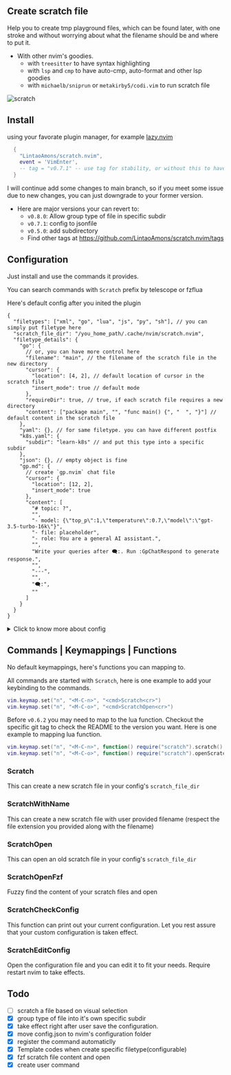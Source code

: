 ## Create scratch file

Help you to create tmp playground files, which can be found later,
with one stroke and without worrying about what the filename should be and where to put it.

- With other nvim's goodies.
  - with `treesitter` to have syntax highlighting
  - with `lsp` and `cmp` to have auto-cmp, auto-format and other lsp goodies
  - with `michaelb/sniprun` or `metakirby5/codi.vim` to run scratch file

![scratch](https://user-images.githubusercontent.com/95092244/198858745-b3bc9982-e3e8-44fb-b690-7edca030235e.gif)

## Install

using your favorate plugin manager, for example [lazy.nvim](https://github.com/folke/lazy.nvim)

```lua
  {
    "LintaoAmons/scratch.nvim",
    event = 'VimEnter',
    -- tag = "v0.7.1" -- use tag for stability, or without this to have latest fixed and functions
  }

```

I will continue add some changes to main branch, so if you meet some issue due to new changes, you can just downgrade to your former version.

- Here are major versions your can revert to:
  - `v0.8.0`: Allow group type of file in specific subdir
  - `v0.7.1`: config to jsonfile
  - `v0.5.0`: add subdirectory
  - Find other tags at https://github.com/LintaoAmons/scratch.nvim/tags

## Configuration

Just install and use the commands it provides.

You can search commands with `Scratch` prefix by telescope or fzflua

Here's default config after you inited the plugin

```jsonc
{
  "filetypes": ["xml", "go", "lua", "js", "py", "sh"], // you can simply put filetype here
  "scratch_file_dir": "/you_home_path/.cache/nvim/scratch.nvim",
  "filetype_details": {
    "go": {
      // or, you can have more control here
      "filename": "main", // the filename of the scratch file in the new directory
      "cursor": {
        "location": [4, 2], // default location of cursor in the scratch file
        "insert_mode": true // default mode
      },
      "requireDir": true, // true, if each scratch file requires a new directory
      "content": ["package main", "", "func main() {", "  ", "}"] // default content in the scratch file
    },
    "yaml": {}, // for same filetype. you can have different postfix
    "k8s.yaml": {
      "subdir": "learn-k8s" // and put this type into a specific subdir
    },
    "json": {}, // empty object is fine
    "gp.md": {
      // create `gp.nvim` chat file
      "cursor": {
        "location": [12, 2],
        "insert_mode": true
      },
      "content": [
        "# topic: ?",
        "",
        "- model: {\"top_p\":1,\"temperature\":0.7,\"model\":\"gpt-3.5-turbo-16k\"}",
        "- file: placeholder",
        "- role: You are a general AI assistant.",
        "",
        "Write your queries after 🗨:. Run :GpChatRespond to generate response.",
        "",
        "---",
        "",
        "🗨:",
        ""
      ]
    }
  }
}
```

<details>
<summary>Click to know more about config</summary>

The way to config this plugin is a little difference(simpler) with other nvim plugin.
You can use `ScratchEditConfig` to edit the config and the config will take effect immediately

### Init Configuration

- This is triggered automaticlly at the first time you try to use Scrach's commands, and can be manually called to change the configuration file path, and this allows you:
  - Put your configuration anywhere you want and can be tracked along with your other configuration with git
  - Have multiple configuration, and switch the configuration by change the configuration filepath with this command

```lua
:ScratchInitConfig
```

### Check current Configuration

```lua
:ScratchCheckConfig
```

### Edit Configuration

```lua
:ScratchEditConfig
```

**Note**: Don't need require restart nvim after change the config.

![show](https://github.com/LintaoAmons/scratch.nvim/assets/95092244/8e3fe968-91a5-4e86-a34e-84f9274b3355)

</details>

## Commands | Keymappings | Functions

No default keymappings, here's functions you can mapping to.

All commands are started with `Scratch`, here is one example to add your keybinding to the commands.

```lua
vim.keymap.set("n", "<M-C-n>", "<cmd>Scratch<cr>")
vim.keymap.set("n", "<M-C-o>", "<cmd>ScratchOpen<cr>")
```

Before `v0.6.2` you may need to map to the lua function. Checkout the specific git tag to check the README to the version you want. Here is one example to mapping lua function.

```lua
vim.keymap.set("n", "<M-C-n>", function() require("scratch").scratch() end)
vim.keymap.set("n", "<M-C-o>", function() require("scratch").openScratch() end)
```

### Scratch

This can create a new scratch file in your config's `scratch_file_dir`

### ScratchWithName

This can create a new scratch file with user provided filename (respect the file extension you provided along with the filename)

### ScratchOpen

This can open an old scratch file in your config's `scratch_file_dir`

### ScratchOpenFzf

Fuzzy find the content of your scratch files and open

### ScratchCheckConfig

This function can print out your current configuration. Let you rest assure that your custom configuration is taken effect.

### ScratchEditConfig

Open the configuration file and you can edit it to fit your needs. Require restart nvim to take effects.

## Todo

- [ ] scratch a file based on visual selection
- [x] group type of file into it's own specific subdir
- [x] take effect right after user save the configuration.
- [x] move config.json to nvim's configuration folder
- [x] register the command automaticlly
- [x] Template codes when create specific filetype(configurable)
- [x] fzf scratch file content and open
- [x] create user command
